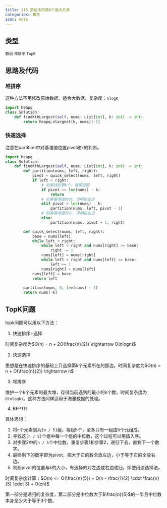 ```yaml
---
title: 215 数组中的第K个最大元素
categories: 算法
icon: note
---
```


## 类型

`数组` `堆排序` `TopK`

## 思路及代码

### 堆排序

这种方法不用修改原始数据，适合大数据。复杂度：`nlogK`

```python
import heapq
class Solution:
    def findKthLargest(self, nums: List[int], k: int) -> int:
        return heapq.nlargest(k, nums)[-1]
```

### 快速选择

注意在partition中对基准值位置pivot和k的判断。

```python
import heapq
class Solution:
    def findKthLargest(self, nums: List[int], k: int) -> int:
        def partition(nums, left, right):
            pivot = quick_select(nums, left, right)
            if left < right:
                # 如果找到第k个，直接返回
                if pivot == len(nums) - k:
                    return
                # 如果基准值较大，说明在左边
                elif pivot > len(nums) - k:
                    partition(nums, left, pivot - 1)
                # 如果基准值较小，说明在右边
                else:
                    partition(nums, pivot + 1, right)

        def quick_select(nums, left, right):
            base = nums[left]
            while left < right:
                while left < right and nums[right] >= base:
                    right -= 1
                nums[left] = nums[right]
                while left < right and nums[left] <= base:
                    left += 1
                nums[right] = nums[left]
            nums[left] = base
            return left
        
        partition(nums, 0, len(nums) - 1)
        return nums[-k]
```



## TopK问题

topk问题可以用以下方法：

1. 快速排序+选择

时间复杂度为$O(n) = n + 2O(\frac{n}{2}) \rightarrow O(nlogn)$

2. 快速选择

思想是在快速排序的基础上只选择第k个元素所在的那边。时间复杂度为$O(n) = n + O(\frac{n}{2}) \rightarrow n$

3. 堆排序

维护一个k个元素的最大堆，存储当前遇到的最小的k个数，时间复杂度为`O(nlogk)`。这种方法同样适用于海量数据的处理。

4. BFPTR

具体思想：
1. 将`n`个元素划为`[n / 5]`组，每组5个，至多只有一组由5个元组成。
2. 寻找这`[n / 5]`个组中每一个组的中位数，这个过程可以用插入序。
3. 对步骤2中的`n / 5`个中位数，重复步骤1和步骤2，递归下去，直剩下一个数字。
4. 最终剩下的数字即为pivot，把大于它的数全放左边，小于等于它的全放右边。
5. 判断pivot的位置与k的大小，有选择的对左边或右边递归，即使用速选择法。

时间复杂度计算：$O(n) <= O(\frac{n}{5}) + O(n - \frac{1}{2} \cdot \frac{n}{5} \cdot 3) + O(cn)$

第一部分是递归的复杂度，第二部分是中位数大于$\frac{n}{5}$的一半且中位数本身至少大于等于3个数。
